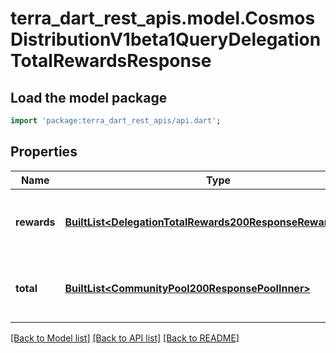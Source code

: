 # terra_dart_rest_apis.model.CosmosDistributionV1beta1QueryDelegationTotalRewardsResponse

## Load the model package
```dart
import 'package:terra_dart_rest_apis/api.dart';
```

## Properties
Name | Type | Description | Notes
------------ | ------------- | ------------- | -------------
**rewards** | [**BuiltList&lt;DelegationTotalRewards200ResponseRewardsInner&gt;**](DelegationTotalRewards200ResponseRewardsInner.md) | rewards defines all the rewards accrued by a delegator. | [optional] 
**total** | [**BuiltList&lt;CommunityPool200ResponsePoolInner&gt;**](CommunityPool200ResponsePoolInner.md) | total defines the sum of all the rewards. | [optional] 

[[Back to Model list]](../README.md#documentation-for-models) [[Back to API list]](../README.md#documentation-for-api-endpoints) [[Back to README]](../README.md)


